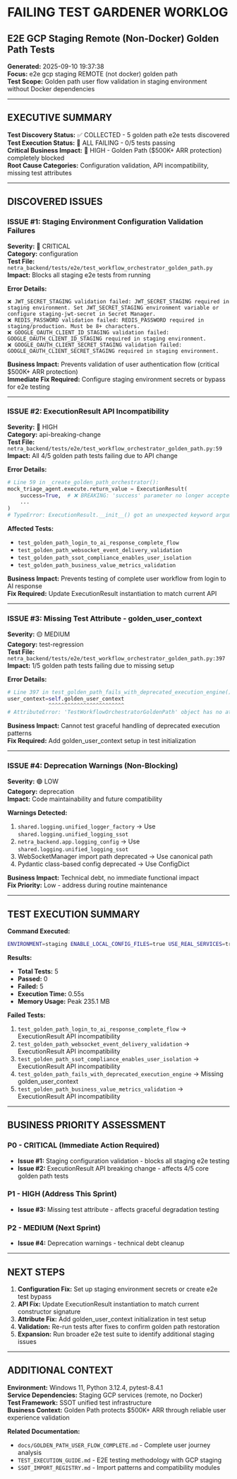 # FAILING TEST GARDENER WORKLOG
## E2E GCP Staging Remote (Non-Docker) Golden Path Tests

**Generated:** 2025-09-10 19:37:38  
**Focus:** e2e gcp staging REMOTE (not docker) golden path  
**Test Scope:** Golden path user flow validation in staging environment without Docker dependencies  

---

## EXECUTIVE SUMMARY

**Test Discovery Status:** ✅ COLLECTED - 5 golden path e2e tests discovered  
**Test Execution Status:** 🚨 ALL FAILING - 0/5 tests passing  
**Critical Business Impact:** 🚨 HIGH - Golden Path ($500K+ ARR protection) completely blocked  
**Root Cause Categories:** Configuration validation, API incompatibility, missing test attributes  

---

## DISCOVERED ISSUES

### ISSUE #1: Staging Environment Configuration Validation Failures
**Severity:** 🚨 CRITICAL  
**Category:** configuration  
**Test File:** `netra_backend/tests/e2e/test_workflow_orchestrator_golden_path.py`  
**Impact:** Blocks all staging e2e tests from running  

**Error Details:**
```
❌ JWT_SECRET_STAGING validation failed: JWT_SECRET_STAGING required in staging environment. Set JWT_SECRET_STAGING environment variable or configure staging-jwt-secret in Secret Manager.
❌ REDIS_PASSWORD validation failed: REDIS_PASSWORD required in staging/production. Must be 8+ characters.
❌ GOOGLE_OAUTH_CLIENT_ID_STAGING validation failed: GOOGLE_OAUTH_CLIENT_ID_STAGING required in staging environment.
❌ GOOGLE_OAUTH_CLIENT_SECRET_STAGING validation failed: GOOGLE_OAUTH_CLIENT_SECRET_STAGING required in staging environment.
```

**Business Impact:** Prevents validation of user authentication flow (critical $500K+ ARR protection)  
**Immediate Fix Required:** Configure staging environment secrets or bypass for e2e testing  

---

### ISSUE #2: ExecutionResult API Incompatibility 
**Severity:** 🔴 HIGH  
**Category:** api-breaking-change  
**Test File:** `netra_backend/tests/e2e/test_workflow_orchestrator_golden_path.py:59`  
**Impact:** All 4/5 golden path tests failing due to API change  

**Error Details:**
```python
# Line 59 in _create_golden_path_orchestrator():
mock_triage_agent.execute.return_value = ExecutionResult(
    success=True,  # ❌ BREAKING: 'success' parameter no longer accepted
    ...
)
# TypeError: ExecutionResult.__init__() got an unexpected keyword argument 'success'
```

**Affected Tests:**
- `test_golden_path_login_to_ai_response_complete_flow`
- `test_golden_path_websocket_event_delivery_validation` 
- `test_golden_path_ssot_compliance_enables_user_isolation`
- `test_golden_path_business_value_metrics_validation`

**Business Impact:** Prevents testing of complete user workflow from login to AI response  
**Fix Required:** Update ExecutionResult instantiation to match current API  

---

### ISSUE #3: Missing Test Attribute - golden_user_context
**Severity:** 🟡 MEDIUM  
**Category:** test-regression  
**Test File:** `netra_backend/tests/e2e/test_workflow_orchestrator_golden_path.py:397`  
**Impact:** 1/5 golden path tests failing due to missing setup  

**Error Details:**
```python
# Line 397 in test_golden_path_fails_with_deprecated_execution_engine():
user_context=self.golden_user_context
             ^^^^^^^^^^^^^^^^^^^^^^^^
# AttributeError: 'TestWorkflowOrchestratorGoldenPath' object has no attribute 'golden_user_context'
```

**Business Impact:** Cannot test graceful handling of deprecated execution patterns  
**Fix Required:** Add golden_user_context setup in test initialization  

---

### ISSUE #4: Deprecation Warnings (Non-Blocking)
**Severity:** 🟢 LOW  
**Category:** deprecation  
**Impact:** Code maintainability and future compatibility  

**Warnings Detected:**
1. `shared.logging.unified_logger_factory` → Use `shared.logging.unified_logging_ssot`
2. `netra_backend.app.logging_config` → Use `shared.logging.unified_logging_ssot` 
3. WebSocketManager import path deprecated → Use canonical path
4. Pydantic class-based config deprecated → Use ConfigDict

**Business Impact:** Technical debt, no immediate functional impact  
**Fix Priority:** Low - address during routine maintenance  

---

## TEST EXECUTION SUMMARY

**Command Executed:**
```bash
ENVIRONMENT=staging ENABLE_LOCAL_CONFIG_FILES=true USE_REAL_SERVICES=true python -m pytest netra_backend/tests/e2e/test_workflow_orchestrator_golden_path.py -v -s
```

**Results:**
- **Total Tests:** 5
- **Passed:** 0
- **Failed:** 5 
- **Execution Time:** 0.55s
- **Memory Usage:** Peak 235.1 MB

**Failed Tests:**
1. `test_golden_path_login_to_ai_response_complete_flow` → ExecutionResult API incompatibility
2. `test_golden_path_websocket_event_delivery_validation` → ExecutionResult API incompatibility  
3. `test_golden_path_ssot_compliance_enables_user_isolation` → ExecutionResult API incompatibility
4. `test_golden_path_fails_with_deprecated_execution_engine` → Missing golden_user_context
5. `test_golden_path_business_value_metrics_validation` → ExecutionResult API incompatibility

---

## BUSINESS PRIORITY ASSESSMENT

### P0 - CRITICAL (Immediate Action Required)
- **Issue #1:** Staging configuration validation - blocks all staging e2e testing
- **Issue #2:** ExecutionResult API breaking change - affects 4/5 core golden path tests

### P1 - HIGH (Address This Sprint)  
- **Issue #3:** Missing test attribute - affects graceful degradation testing

### P2 - MEDIUM (Next Sprint)
- **Issue #4:** Deprecation warnings - technical debt cleanup

---

## NEXT STEPS

1. **Configuration Fix:** Set up staging environment secrets or create e2e test bypass
2. **API Fix:** Update ExecutionResult instantiation to match current constructor signature  
3. **Attribute Fix:** Add golden_user_context initialization in test setup
4. **Validation:** Re-run tests after fixes to confirm golden path restoration
5. **Expansion:** Run broader e2e test suite to identify additional staging issues

---

## ADDITIONAL CONTEXT

**Environment:** Windows 11, Python 3.12.4, pytest-8.4.1  
**Service Dependencies:** Staging GCP services (remote, no Docker)  
**Test Framework:** SSOT unified test infrastructure  
**Business Context:** Golden Path protects $500K+ ARR through reliable user experience validation  

**Related Documentation:**
- `docs/GOLDEN_PATH_USER_FLOW_COMPLETE.md` - Complete user journey analysis
- `TEST_EXECUTION_GUIDE.md` - E2E testing methodology with GCP staging 
- `SSOT_IMPORT_REGISTRY.md` - Import patterns and compatibility modules